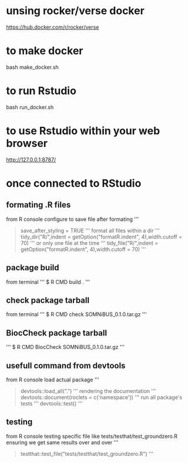 # unsing rocker/verse docker

https://hub.docker.com/r/rocker/verse

# to make docker

bash make_docker.sh

# to run Rstudio

bash run_docker.sh

# to use Rstudio within your web browser

http://127.0.0.1:8787/

# once connected to RStudio

## formating .R files
from R console
configure to save file after formating
'''
> save_after_styling = TRUE
'''
format all files within a dir
'''
> tidy_dir("R/",indent = getOption("formatR.indent", 4),width.cutoff = 70)
'''
or only one file at the time
'''
> tidy_file("R/",indent = getOption("formatR.indent", 4),width.cutoff = 70)
'''

## package build
from terminal
'''
$ R CMD build .
'''

## check package tarball
from terminal
'''
$ R CMD check SOMNiBUS_0.1.0.tar.gz
'''

## BiocCheck package tarball
'''
$ R CMD BiocCheck SOMNiBUS_0.1.0.tar.gz
'''

## usefull command from devtools
from R console
load actual package
'''
> devtools::load_all(".")
'''
rendering the documentation
'''
> devtools::document(roclets = c('namespace'))
'''
run all package's tests
'''
> devtools::test()
'''

## testing
from R console
testing specific file like tests/testhat/test_groundzero.R ensuring we get same results over and over
'''
> testthat::test_file("tests/testthat/test_groundzero.R")
'''
